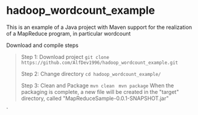 # hadoop_wordcount_example

This is an example of a Java project with Maven support for the realization of a MapReduce program, in particular wordcount

Download and compile steps

> Step 1: Download project 
> `git clone https://github.com/AlfDev1996/hadoop_wordcount_example.git`
> 
> Step 2: Change directory 
> `cd hadoop_wordcount_example/`
> 
> 
> Step 3: Clean and Package
> `mvn clean `
> `mvn package`
When the packaging is complete, a new file will be created in the "target" directory, called "MapReduceSample-0.0.1-SNAPSHOT.jar"


`

